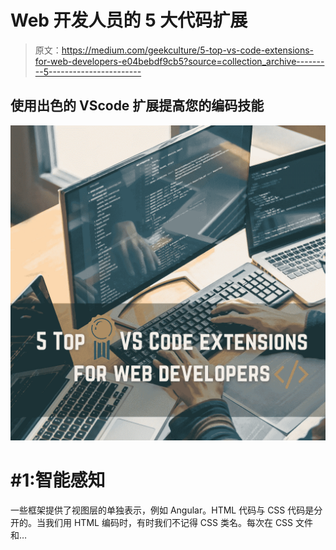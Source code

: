 # Web 开发人员的 5 大代码扩展

> 原文：<https://medium.com/geekculture/5-top-vs-code-extensions-for-web-developers-e04bebdf9cb5?source=collection_archive---------5----------------------->

## 使用出色的 VScode 扩展提高您的编码技能

![](img/27605130c0118e76b01e5b60ceb226a2.png)

# #1:智能感知

一些框架提供了视图层的单独表示，例如 Angular。HTML 代码与 CSS 代码是分开的。当我们用 HTML 编码时，有时我们不记得 CSS 类名。每次在 CSS 文件和…